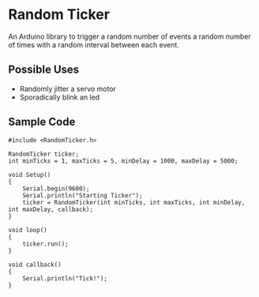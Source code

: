# Random Ticker
An Arduino library to trigger a random number of events a random number of times with a random interval between each event.

## Possible Uses
- Randomly jitter a servo motor
- Sporadically blink an led

## Sample Code
```
#include <RandomTicker.h>

RandomTicker ticker;
int minTicks = 1, maxTicks = 5, minDelay = 1000, maxDelay = 5000;

void Setup()
{
    Serial.begin(9600);
    Serial.println("Starting Ticker");
    ticker = RandomTicker(int minTicks, int maxTicks, int minDelay, int maxDelay, callback);
}

void loop()
{
    ticker.run();
}

void callback()
{
    Serial.println("Tick!");
}
```

